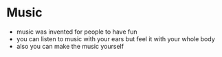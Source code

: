 # Music

- music was invented for people to have fun
- you can listen to music with your ears but feel it with your whole body
- also you can make the music yourself
